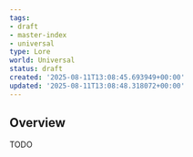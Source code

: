 ```yaml
---
tags:
- draft
- master-index
- universal
type: Lore
world: Universal
status: draft
created: '2025-08-11T13:08:45.693949+00:00'
updated: '2025-08-11T13:08:48.318072+00:00'
---
```



## Overview

TODO
